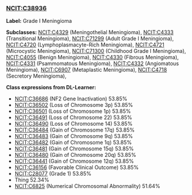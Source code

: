 
### [NCIT:C38936](http://purl.obolibrary.org/obo/NCIT_C38936)
**Label:** Grade I Meningioma

**Subclasses:** [NCIT:C4329](http://purl.obolibrary.org/obo/NCIT_C4329) (Meningothelial Meningioma), [NCIT:C4333](http://purl.obolibrary.org/obo/NCIT_C4333) (Transitional Meningioma), [NCIT:C71299](http://purl.obolibrary.org/obo/NCIT_C71299) (Adult Grade I Meningioma), [NCIT:C4720](http://purl.obolibrary.org/obo/NCIT_C4720) (Lymphoplasmacyte-Rich Meningioma), [NCIT:C4721](http://purl.obolibrary.org/obo/NCIT_C4721) (Microcystic Meningioma), [NCIT:C71300](http://purl.obolibrary.org/obo/NCIT_C71300) (Childhood Grade I Meningioma), [NCIT:C4055](http://purl.obolibrary.org/obo/NCIT_C4055) (Benign Meningioma), [NCIT:C4330](http://purl.obolibrary.org/obo/NCIT_C4330) (Fibrous Meningioma), [NCIT:C4331](http://purl.obolibrary.org/obo/NCIT_C4331) (Psammomatous Meningioma), [NCIT:C4332](http://purl.obolibrary.org/obo/NCIT_C4332) (Angiomatous Meningioma), [NCIT:C6907](http://purl.obolibrary.org/obo/NCIT_C6907) (Metaplastic Meningioma), [NCIT:C4718](http://purl.obolibrary.org/obo/NCIT_C4718) (Secretory Meningioma), 

**Class expressions from DL-Learner:**

- [NCIT:C36686](http://purl.obolibrary.org/obo/NCIT_C36686) (NF2 Gene Inactivation) 53.85%
- [NCIT:C36502](http://purl.obolibrary.org/obo/NCIT_C36502) (Loss of Chromosome 3p) 53.85%
- [NCIT:C36501](http://purl.obolibrary.org/obo/NCIT_C36501) (Loss of Chromosome 1p) 53.85%
- [NCIT:C36491](http://purl.obolibrary.org/obo/NCIT_C36491) (Loss of Chromosome 22) 53.85%
- [NCIT:C36490](http://purl.obolibrary.org/obo/NCIT_C36490) (Loss of Chromosome 14) 53.85%
- [NCIT:C36484](http://purl.obolibrary.org/obo/NCIT_C36484) (Gain of Chromosome 17q) 53.85%
- [NCIT:C36483](http://purl.obolibrary.org/obo/NCIT_C36483) (Gain of Chromosome 9q) 53.85%
- [NCIT:C36482](http://purl.obolibrary.org/obo/NCIT_C36482) (Gain of Chromosome 1q) 53.85%
- [NCIT:C36481](http://purl.obolibrary.org/obo/NCIT_C36481) (Gain of Chromosome 15q) 53.85%
- [NCIT:C36480](http://purl.obolibrary.org/obo/NCIT_C36480) (Gain of Chromosome 20q) 53.85%
- [NCIT:C36441](http://purl.obolibrary.org/obo/NCIT_C36441) (Gain of Chromosome 12q) 53.85%
- [NCIT:C36156](http://purl.obolibrary.org/obo/NCIT_C36156) (Favorable Clinical Outcome) 53.85%
- [NCIT:C28077](http://purl.obolibrary.org/obo/NCIT_C28077) (Grade 1) 53.85%
- Thing 52.34%
- [NCIT:C6825](http://purl.obolibrary.org/obo/NCIT_C6825) (Numerical Chromosomal Abnormality) 51.64%


